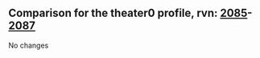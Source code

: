 ## Comparison for the theater0 profile, rvn: [2085](https://github.com/PRO100KatYT/FortniteProfileRevisions/tree/main/profiles/theater0/2085%20theater0.json)-[2087](https://github.com/PRO100KatYT/FortniteProfileRevisions/tree/main/profiles/theater0/2087%20theater0.json)

No changes
